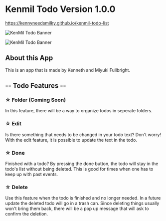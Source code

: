 # Kenmil Todo Version 1.0.0

https://kennyneedsmilky.github.io/kenmil-todo-list

![KenMil Todo Banner](assets/img/KenMil_Todo_Banner.png"Kenmil")

![KenMil Todo Banner](KenMil_Todo_Banner.png"Kenmil")

## About this App

This is an app that is made by Kenneth and Miyuki Fullbright.

## -- Todo Features --

### ☆ Folder (Coming Soon)

In this feature, there will be a way to organize todos in seperate folders.

### ☆ Edit

Is there something that needs to be changed in your todo text? Don't worry! With the edit feature, it is possible to update the text in the todo.

### ☆ Done

Finished with a todo? By pressing the done button, the todo will stay in the todo's list without being deleted. This is good for times when one has to keep up with past events.

### ☆ Delete

Use this feature when the todo is finished and no longer needed. In a future update the deleted todo will go in a trash can. Since deleting things usually won't bring them back, there will be a pop up message that will ask to confirm the deletion.
